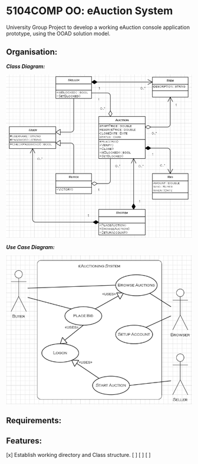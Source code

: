 # 5104COMP OO: eAuction System
University Group Project to develop a working eAuction console application prototype, using the OOAD solution model.

## Organisation:
***Class Diagram:***

![Example Class Diagram](docs/class-diagram.png)

***Use Case Diagram:***

![Example Use Case Diagram](docs/use-case-diagram.png)

## Requirements:

## Features:
[x] Establish working directory and Class structure.
[ ] 
[ ]
[ ]
